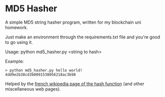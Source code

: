 ﻿# MD5 Hasher
 
 A simple MD5 string hasher program, written for my blockchain uni homework.
 
 Just make an environment through the requirements.txt file and you're good to go using it.
 
 Usage: python md5_hasher.py \<string to hash\>
 
 Example:
 ```
 > python md5_hasher.py hello world!
 4dd9e2b38cd3b0091538056218ac3b98
 ```
 
 Helped by the [french wikipedia page of the hash function](https://fr.wikipedia.org/wiki/MD5) (and other miscellaneous web pages).
 
 
